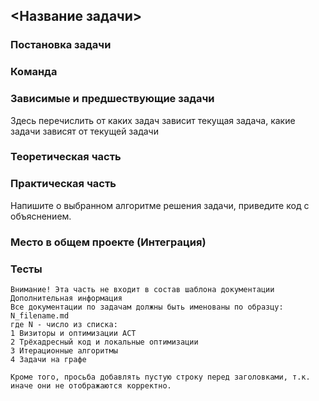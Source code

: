 ## <Название задачи>

### Постановка задачи

### Команда

### Зависимые и предшествующие задачи
Здесь перечислить от каких задач зависит текущая задача, какие задачи зависят от текущей задачи

### Теоретическая часть

### Практическая часть
Напишите о выбранном алгоритме решения задачи, приведите код с объяснением.

### Место в общем проекте (Интеграция)

### Тесты


```
Внимание! Эта часть не входит в состав шаблона документации
Дополнительная информация
Все документации по задачам должны быть именованы по образцу:
N_filename.md
где N - число из списка:
1 Визиторы и оптимизации АСТ
2 Трёхадресный код и локальные оптимизации
3 Итерационные алгоритмы 
4 Задачи на графе

Кроме того, просьба добавлять пустую строку перед заголовками, т.к. иначе они не отображаются корректно.
```
